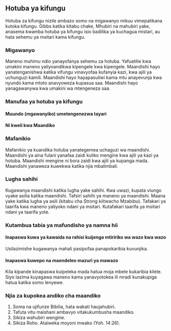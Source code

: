 ## Hotuba ya kifungu

Hotuba za kifungu nizile ambazo somo na migawanyo mikuu vimepatikana kutoka kifungu. Gibbs katika kitabu chake, Mhubiri na mahubiri yake, anasema kwamba hotuba ya kifungu isio badilika ya kuchagua mistari, au hata sehemu ya msitari kama kifungu.

### Migawanyo

Maneno muhimu ndio yanayofanya sehemu za hotuba. Yafuatilie kwa umakini maneno yaliyoandikwa kipengele kwa kipengele. Maandishi hayo yanatenganishwa katika vifungu vinavyofaa kufanyia kazi, kwa ajili ya uchunguzi kamili. Maandishi hayo hayapasuliwi kama mtu anayevunja kwa nyundo kama mtoto anavyoweza kupasua saa. Maandishi hayo yanagawanywa kwa umakini wa mtengeneza saa. 

### Manufaa ya hotuba ya kifungu

#### Muundo (mgawanyiko) umetengenezwa tayari

#### Ni kweli kwa Maandiko

### Mafanikio

Mafanikio ya kuandika hotuba yanategemea uchaguzi wa maandishi. Maandishi ya aina fulani yanafaa zaidi kuliko mengine kwa ajili ya kazi ya hotuba. Maandishi mengine ni bora zaidi kwa ajili ya kupanga mada. Maandishi yanaweza kuwekwa katika njia mbalimbali.

### Lugha sahihi

Kugawanya maandishi katika lugha yake sahihi. Kwa uwazi, kupata viungo vyake asilia katika maandishi. Tafsiri sahihi ya maneno ya maandishi. Maana yake katika lugha ya asili (kitabu cha Strong kiitwacho Mzabibu). Tafakari ya taarifa kwa maneno yaliyoko ndani ya msitari. Kutafakari taarifa ya msitari ndani ya taarifa yote.

### Kutambua tabia ya mafundisho ya namna hii

#### Inapaswa kuwa ya kawaida na rahisi kuijenga mtiririko wa wazo kwa wazo

Usilazimishe kugawanya mahali pasipofaa panapokaribia kuvunjika.

#### Inapaswa kuwepo na maendeleo mazuri ya mawazo

Kila kipande kinapaswa kuipeleka mada hatua moja mbele kukaribia kilele. Siyo lazima kuyagawa maneno kama yanavyotokea ili mradi kunakupiga hatua katika somo lenyewe. 

### Njia za kupokea andiko cha maandiko

1. Soma na ujifunze Bibilia, hata wakati haujahubiri.
2. Tafuta vitu maishani ambavyo vitakukumbusha maandiko.
3. Sikiza wahubiri wengine.
4. Sikiza Roho. Ataiweka moyoni mwako (Yoh. 14:26).

